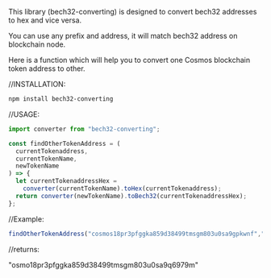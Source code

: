This library (bech32-converting) is designed to convert bech32 addresses to hex and vice versa.

You can use any prefix and address, it will match bech32 address on blockchain node.

Here is a function which will help you to convert one Cosmos blockchain token address to other. 

//INSTALLATION:
```bash
npm install bech32-converting
```
//USAGE:
```Javascript
import converter from "bech32-converting";

const findOtherTokenAddress = (
  currentTokenaddress, 
  currentTokenName,
  newTokenName 
) => {
  let currentTokenaddressHex =
    converter(currentTokenName).toHex(currentTokenaddress);
  return converter(newTokenName).toBech32(currentTokenaddressHex);
};
```
//Example:
```Javascript
findOtherTokenAddress("cosmos18pr3pfggka859d38499tmsgm803u0sa9gpkwnf","cosmos", "osmo");

```
//returns: 

"osmo18pr3pfggka859d38499tmsgm803u0sa9q6979m"
